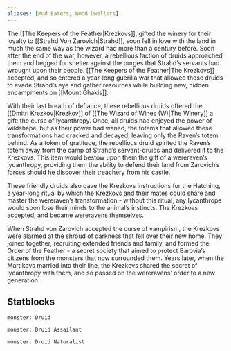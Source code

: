 ```yaml
---
aliases: [Mud Eaters, Wood Dwellers]
---
```


The [[The Keepers of the Feather|Krezkovs]], gifted the winery for their loyalty to [[Strahd Von Zarovich|Strahd]], soon fell in love with the land in much the same way as the wizard had more than a century before. Soon after the end of the war, however, a rebellious faction of druids approached them and begged for shelter against the purges that Strahd’s servants had wrought upon their people. [[The Keepers of the Feather|The Krezkovs]] accepted, and so entered a year-long guerilla war that allowed these druids to evade Strahd’s eye and gather resources while building new, hidden encampments on [[Mount Ghakis]].

With their last breath of defiance, these rebellious druids offered the [[Dmitri Krezkov|Krezkov]] of [[The Wizard of Wines (W)|The Winery]] a gift: the curse of lycanthropy. Once, all druids had enjoyed the power of wildshape, but as their power had waned, the totems that allowed these transformations had cracked and decayed, leaving only the Raven’s totem behind. As a token of gratitude, the rebellious druid spirited the Raven’s totem away from the camp of Strahd’s servant-druids and delivered it to the Krezkovs. This item would bestow upon them the gift of a wereraven’s lycanthropy, providing them the ability to defend their land from Zarovich’s forces should he discover their treachery from his castle. 

These friendly druids also gave the Krezkovs instructions for the Hatching, a year-long ritual by which the Krezkovs and their mates could share and master the wereraven’s transformation - without this ritual, any lycanthrope would soon lose their minds to the animal’s instincts. The Krezkovs accepted, and became wereravens themselves.

When Strahd von Zarovich accepted the curse of vampirism, the Krezkovs were alarmed at the shroud of darkness that fell over their new home. They joined together, recruiting extended friends and family, and formed the Order of the Feather - a secret society that aimed to protect Barovia’s citizens from the monsters that now surrounded them. Years later, when the Martikovs married into their line, the Krezkovs shared the secret of lycanthropy with them, and so passed on the wereravens’ order to a new generation.

## Statblocks
```statblock
monster: Druid
```


```statblock
monster: Druid Assailant
```

```statblock
monster: Druid Naturalist
```

```dataviewjs
```